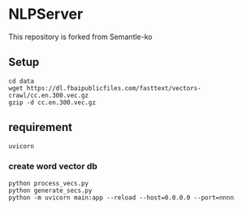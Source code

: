 # NLPServer

This repository is forked from Semantle-ko 

## Setup
``` 
cd data
wget https://dl.fbaipublicfiles.com/fasttext/vectors-crawl/cc.en.300.vec.gz
gzip -d cc.en.300.vec.gz
```
## requirement
```
uvicorn

```
### create word vector db

``` 
python process_vecs.py
python generate_secs.py
python -m uvicorn main:app --reload --host=0.0.0.0 --port=nnnn

```


